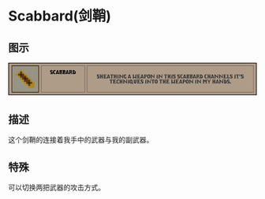# Scabbard(剑鞘)

## 图示

![剑鞘](assetes/equipment/Scabbard.png)

## 描述

这个剑鞘的连接着我手中的武器与我的副武器。

## 特殊

可以切换两把武器的攻击方式。